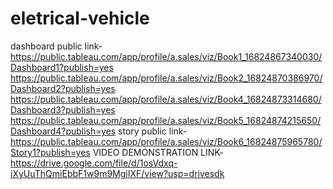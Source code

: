 # eletrical-vehicle
dashboard public link-
https://public.tableau.com/app/profile/a.sales/viz/Book1_16824867340030/Dashboard1?publish=yes
https://public.tableau.com/app/profile/a.sales/viz/Book2_16824870386970/Dashboard2?publish=yes
https://public.tableau.com/app/profile/a.sales/viz/Book4_16824873314680/Dashboard3?publish=yes
https://public.tableau.com/app/profile/a.sales/viz/Book5_16824874215650/Dashboard4?publish=yes
story public link-
https://public.tableau.com/app/profile/a.sales/viz/Book6_16824875965780/Story1?publish=yes
VIDEO DEMONSTRATION LINK-https://drive.google.com/file/d/1osVdxq-iXyUuThQmiEbbF1w9m9MgjIXF/view?usp=drivesdk

